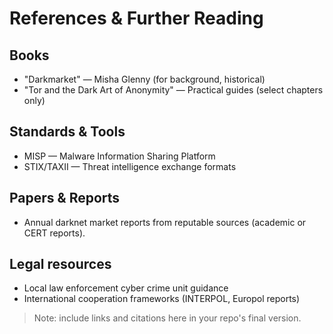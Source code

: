 # References & Further Reading

## Books
- "Darkmarket" — Misha Glenny (for background, historical)
- "Tor and the Dark Art of Anonymity" — Practical guides (select chapters only)

## Standards & Tools
- MISP — Malware Information Sharing Platform
- STIX/TAXII — Threat intelligence exchange formats

## Papers & Reports
- Annual darknet market reports from reputable sources (academic or CERT reports).

## Legal resources
- Local law enforcement cyber crime unit guidance
- International cooperation frameworks (INTERPOL, Europol reports)

> Note: include links and citations here in your repo's final version.
